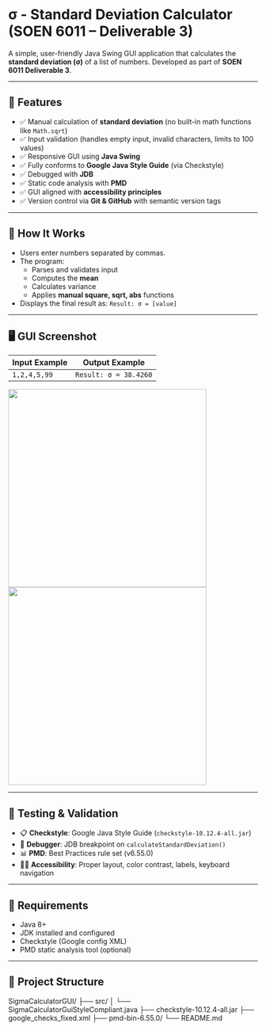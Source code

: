 # σ - Standard Deviation Calculator (SOEN 6011 – Deliverable 3)

A simple, user-friendly Java Swing GUI application that calculates the **standard deviation (σ)** of a list of numbers.
Developed as part of **SOEN 6011 Deliverable 3**.

---

## 📌 Features

- ✅ Manual calculation of **standard deviation** (no built-in math functions like `Math.sqrt`)
- ✅ Input validation (handles empty input, invalid characters, limits to 100 values)
- ✅ Responsive GUI using **Java Swing**
- ✅ Fully conforms to **Google Java Style Guide** (via Checkstyle)
- ✅ Debugged with **JDB**
- ✅ Static code analysis with **PMD**
- ✅ GUI aligned with **accessibility principles**
- ✅ Version control via **Git & GitHub** with semantic version tags

---

## 🧮 How It Works

- Users enter numbers separated by commas.
- The program:
  - Parses and validates input
  - Computes the **mean**
  - Calculates variance
  - Applies **manual square, sqrt, abs** functions
- Displays the final result as:
  `Result: σ = [value]`

---

## 🖥️ GUI Screenshot

| Input Example | Output Example |
| ------------- | -------------- |
| `1,2,4,5,99`  | `Result: σ = 38.4260` |

<img src="screenshots/input_example.png" width="400"/> <img src="screenshots/output_example.png" width="400"/>

---

## 🧪 Testing & Validation

- 📋 **Checkstyle**: Google Java Style Guide (`checkstyle-10.12.4-all.jar`)
- 🐛 **Debugger**: JDB breakpoint on `calculateStandardDeviation()`
- 📊 **PMD**: Best Practices rule set (v6.55.0)
- 👨‍🦯 **Accessibility**: Proper layout, color contrast, labels, keyboard navigation

---

## 🧷 Requirements

- Java 8+
- JDK installed and configured
- Checkstyle (Google config XML)
- PMD static analysis tool (optional)

---

## 📂 Project Structure
SigmaCalculatorGUI/
├── src/
│ └── SigmaCalculatorGuiStyleCompliant.java
├── checkstyle-10.12.4-all.jar
├── google_checks_fixed.xml
├── pmd-bin-6.55.0/
└── README.md
